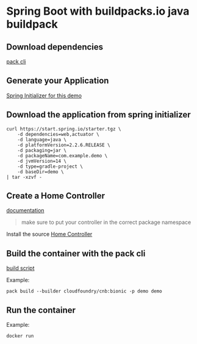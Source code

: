 # Spring Boot with buildpacks.io java buildpack

## Download dependencies

[pack cli](https://github.com/buildpacks/pack/releases)

## Generate your Application

[Spring Initializer for this demo](https://start.spring.io/#!type=gradle-project&language=java&platformVersion=2.2.6.RELEASE&packaging=jar&jvmVersion=14&groupId=com.example&artifactId=demo&name=demo&description=Demo%20project%20for%20Spring%20Boot&packageName=com.example.demo&dependencies=web)

## Download the application from spring initializer

```
curl https://start.spring.io/starter.tgz \
    -d dependencies=web,actuator \
    -d language=java \
    -d platformVersion=2.2.6.RELEASE \
    -d packaging=jar \
    -d packageName=com.example.demo \
    -d jvmVersion=14 \
    -d type=gradle-project \
    -d baseDir=demo \
| tar -xzvf -
```

## Create a Home Controller

[documentation](https://spring.io/guides/gs/spring-boot/)

> make sure to put your controller in the correct package namespace

Install the source [Home Controller](demo\src\main\java\com\example\demo\HelloController.java)

## Build the container with the pack cli

[build script](build.ps1)

Example: 

```
pack build --builder cloudfoundry/cnb:bionic -p demo demo
```

## Run the container

Example: 

```
docker run 
```
